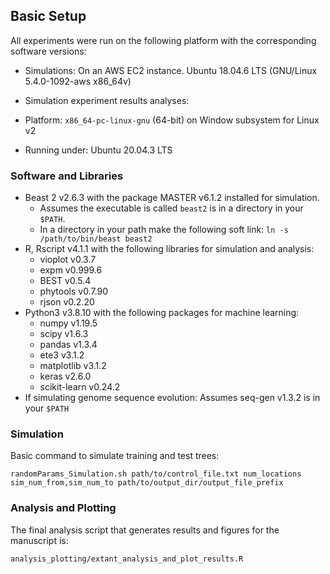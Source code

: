 ## Basic Setup

All experiments were run on the following platform with the corresponding software versions:

- Simulations: On an AWS EC2 instance. Ubuntu 18.04.6 LTS (GNU/Linux 5.4.0-1092-aws x86_64v)

- Simulation experiment results analyses: 
- Platform: `x86_64-pc-linux-gnu` (64-bit) on Window subsystem for Linux v2
- Running under: Ubuntu 20.04.3 LTS

### Software and Libraries

- Beast 2 v2.6.3 with the package MASTER v6.1.2 installed for simulation.
    - Assumes the executable is called `beast2` is in a directory in your `$PATH`. 
    - In a directory in your path make the following soft link: `ln -s /path/to/bin/beast beast2`
- R, Rscript v4.1.1 with the following libraries for simulation and analysis:
    - vioplot v0.3.7
    - expm v0.999.6
    - BEST v0.5.4
    - phytools v0.7.90
    - rjson v0.2.20
- Python3 v3.8.10 with the following packages for machine learning:
    - numpy v1.19.5
    - scipy v1.6.3
    - pandas v1.3.4
    - ete3 v3.1.2
    - matplotlib v3.1.2
    - keras v2.6.0
    - scikit-learn v0.24.2
- If simulating genome sequence evolution: Assumes seq-gen v1.3.2 is in your `$PATH`

### Simulation

Basic command to simulate training and test trees:

```shell
randomParams_Simulation.sh path/to/control_file.txt num_locations sim_num_from,sim_num_to path/to/output_dir/output_file_prefix
```

### Analysis and Plotting
The final analysis script that generates results and figures for the manuscript is:

```shell
analysis_plotting/extant_analysis_and_plot_results.R
```
